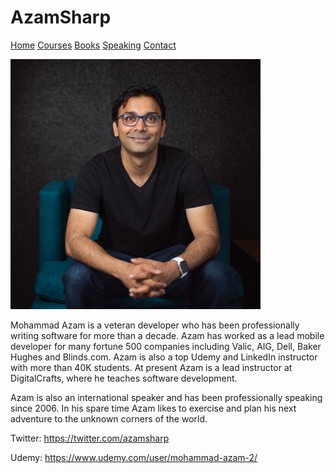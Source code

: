 # AzamSharp

[Home](https://azamsharp.github.io)
[Courses](https://www.udemy.com/user/mohammad-azam-2/)
[Books](/books)
[Speaking](/speaking)
[Contact](/contact)

<img src="images/azam.jpg">

Mohammad Azam is a veteran developer who has been professionally writing software for more than a decade. Azam has worked as a lead mobile developer for many fortune 500 companies including Valic, AIG, Dell, Baker Hughes and Blinds.com. Azam is also a top Udemy and LinkedIn instructor with more than 40K students. At present Azam is a lead instructor at DigitalCrafts, where he teaches software development. 

Azam is also an international speaker and has been professionally speaking since 2006. In his spare time Azam likes to exercise and plan his next adventure to the unknown corners of the world. 

Twitter: https://twitter.com/azamsharp

Udemy: https://www.udemy.com/user/mohammad-azam-2/

